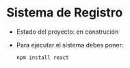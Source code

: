 <h1> Sistema de Registro </h1>

- Estado del proyecto: en construción

- Para ejecutar el sistema debes poner:

  ```npm install react```
